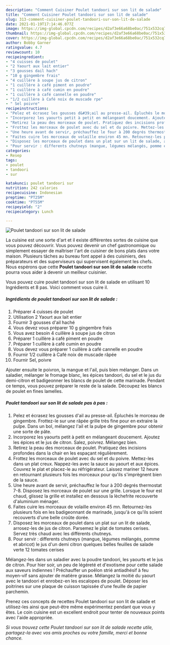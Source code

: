 ```yaml
---
description: "Comment Cuisiner Poulet tandoori sur son lit de salade"
title: "Comment Cuisiner Poulet tandoori sur son lit de salade"
slug: 313-comment-cuisiner-poulet-tandoori-sur-son-lit-de-salade
date: 2021-01-19T17:14:46.077Z
image: https://img-global.cpcdn.com/recipes/d2af3e66a68be0ac/751x532cq70/poulet-tandoori-sur-son-lit-de-salade-photo-principale-de-la-recette.jpg
thumbnail: https://img-global.cpcdn.com/recipes/d2af3e66a68be0ac/751x532cq70/poulet-tandoori-sur-son-lit-de-salade-photo-principale-de-la-recette.jpg
cover: https://img-global.cpcdn.com/recipes/d2af3e66a68be0ac/751x532cq70/poulet-tandoori-sur-son-lit-de-salade-photo-principale-de-la-recette.jpg
author: Bobby Garner
ratingvalue: 4.7
reviewcount: 10
recipeingredient:
- "4 cuisses de poulet"
- "2 Yaourt aux lait entier"
- "3 gousses dail hach"
- "10 g gingembre frais"
- "4 cuillère à soupe jus de citron"
- "1 cuillère à café piment en poudre"
- "1 cuillère à café cumin en poudre"
- "1 cuillère à café cannelle en poudre"
- "1/2 cuillère à Café noix de muscade rpe"
- " Sel poivre"
recipeinstructions:
- "Pelez et écrasez les gousses d&#39;ail au presse-ail. Épluchés le morceau de gingembre. Frottez-le sur une râpée grille très fine pour en extraire la pulpe. Dans un bol, mélangez l&#39;ail et la pulpe de gingembre pour obtenir une sorte de pâte."
- "Incorporez les yaourts petit à petit en mélangeant doucement. Ajoutez les épices et le jus de citron. Salez, poivrez. Mélangez bien."
- "Retirez la peau des morceaux de poulet. Pratiquez des incisions profondes dans la chair en les espaçant régulièrement."
- "Frottez les morceaux de poulet avec du sel et du poivre. Mettez-les dans un plat creux. Nappez-les avec la sauce au yaourt et aux épices. Couvrez le plat et placez-le au réfrigérateur. Laissez mariner 12 heure en retournant plusieurs fois les morceaux pour qu&#39;ils s&#39;imprègnent bien de la sauce."
- "Une heure avant de servir, préchauffez le four à 200 degrés thermostat 7-8. Disposez les morceaux de poulet sur une grille. Lorsque le four est chaud, glissez la grille et installez en dessous la lèchefrite recouverte d&#39;aluminium ménager."
- "Faites cuire les morceaux de volaille environ 45 mn. Retournez-les plusieurs fois en les badigeonnant de marinade, jusqu&#39;à ce qu&#39;ils soient recouverts d&#39;une belle croûte dorée."
- "Disposez les morceaux de poulet dans un plat sur un lit de salade, arrosez-les de jus de citron. Parsemez le plat de tomates cerises. Servez très chaud avec les différents chutneys."
- "Pour servir : differents chutneys (mangue, légumes mélangés, pomme et abricot) le jus d&#39;un demi citron quelques belles feuilles de salade verte 12 tomates cerises"
categories:
- Resep
tags:
- poulet
- tandoori
- sur

katakunci: poulet tandoori sur 
nutrition: 242 calories
recipecuisine: Indonesian
preptime: "PT25M"
cooktime: "PT55M"
recipeyield: "2"
recipecategory: Lunch

---
```



![Poulet tandoori sur son lit de salade](https://img-global.cpcdn.com/recipes/d2af3e66a68be0ac/751x532cq70/poulet-tandoori-sur-son-lit-de-salade-photo-principale-de-la-recette.jpg)

La cuisine est une sorte d'art et il existe différentes sortes de cuisine que vous pouvez découvrir. Vous pouvez devenir un chef gastronomique ou simplement essayer de maîtriser l'art de cuisiner de bons plats dans votre maison. Plusieurs tâches au bureau font appel à des cuisiniers, des préparateurs et des superviseurs qui supervisent également les chefs. Nous espérons que cette <strong> Poulet tandoori sur son lit de salade </strong> recette pourra vous aider à devenir un meilleur cuisinier.

<!--inarticleads1-->

Vous pouvez cuire poulet tandoori sur son lit de salade en utilisant 10 Ingrédients et 8 pas. Voici comment vous cuire il.

##### Ingrédients de poulet tandoori sur son lit de salade :

1. Préparer 4 cuisses de poulet
1. Utilisation 2 Yaourt aux lait entier
1. Fournir 3 gousses d&#39;ail haché
1. Vous devez vous préparer 10 g gingembre frais
1. Vous avez besoin 4 cuillère à soupe jus de citron
1. Préparer 1 cuillère à café piment en poudre
1. Préparer 1 cuillère à café cumin en poudre
1. Vous devez vous préparer 1 cuillère à café cannelle en poudre
1. Fournir 1/2 cuillère à Café noix de muscade râpée
1. Fournir  Sel, poivre


Ajouter ensuite le poivron, la mangue et l&#39;ail, puis bien mélanger. Dans un saladier, mélanger le fromage blanc, les épices tandoori, du sel et le jus du demi-citron et badigeonner les blancs de poulet de cette marinade. Pendant ce temps, vous pouvez préparer le reste de la salade. Découpez les blancs de poulet en fines lamelles. 

<!--inarticleads2-->

##### Poulet tandoori sur son lit de salade pas à pas :

1. Pelez et écrasez les gousses d&#39;ail au presse-ail. Épluchés le morceau de gingembre. Frottez-le sur une râpée grille très fine pour en extraire la pulpe. Dans un bol, mélangez l&#39;ail et la pulpe de gingembre pour obtenir une sorte de pâte.
1. Incorporez les yaourts petit à petit en mélangeant doucement. Ajoutez les épices et le jus de citron. Salez, poivrez. Mélangez bien.
1. Retirez la peau des morceaux de poulet. Pratiquez des incisions profondes dans la chair en les espaçant régulièrement.
1. Frottez les morceaux de poulet avec du sel et du poivre. Mettez-les dans un plat creux. Nappez-les avec la sauce au yaourt et aux épices. Couvrez le plat et placez-le au réfrigérateur. Laissez mariner 12 heure en retournant plusieurs fois les morceaux pour qu&#39;ils s&#39;imprègnent bien de la sauce.
1. Une heure avant de servir, préchauffez le four à 200 degrés thermostat 7-8. Disposez les morceaux de poulet sur une grille. Lorsque le four est chaud, glissez la grille et installez en dessous la lèchefrite recouverte d&#39;aluminium ménager.
1. Faites cuire les morceaux de volaille environ 45 mn. Retournez-les plusieurs fois en les badigeonnant de marinade, jusqu&#39;à ce qu&#39;ils soient recouverts d&#39;une belle croûte dorée.
1. Disposez les morceaux de poulet dans un plat sur un lit de salade, arrosez-les de jus de citron. Parsemez le plat de tomates cerises. Servez très chaud avec les différents chutneys.
1. Pour servir : differents chutneys (mangue, légumes mélangés, pomme et abricot) le jus d&#39;un demi citron quelques belles feuilles de salade verte 12 tomates cerises


Mélangez-les dans un saladier avec la poudre tandoori, les yaourts et le jus de citron. Pour hier soir, un peu de légéreté et d&#39;exotisme pour cette salade aux saveurs indiennes ! Préchauffer un poêlon strié antiadhésif à feu moyen-vif sans ajouter de matière grasse. Mélangez la moitié du yaourt avec le tandoori et enrobez-en les escalopes de poulet. Déposer les poitrines sur une plaque de cuisson tapissée d&#39;une feuille de papier parchemin. 

<!--inarticleads1-->

<p>
Prenez ces concepts de recettes Poulet tandoori sur son lit de salade et utilisez-les ainsi que peut-être même expérimentez pendant que vous y êtes. Le coin cuisine est un excellent endroit pour tenter de nouveaux points avec l'aide appropriée.
</p>

<p>
<i>Si vous trouvez cette Poulet tandoori sur son lit de salade recette utile, partagez-la avec vos amis proches ou votre famille, merci et bonne chance.</i>
</p>
